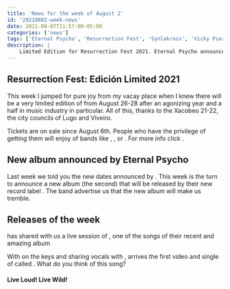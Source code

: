 ```yaml
---
title: 'News for the week of August 2'
id: '20210802-week-news'
date: 2021-08-07T11:57:00-05:00
categories: ['news']
tags: ['Eternal Psycho', 'Resurrection Fest', 'Synlakross', 'Vicky Psarakis', 'While She Sleeps', 'Kreator', 'Eluveitie', 'Jinjer', 'Destruction', 'The Ocean Collective', 'Angelus Apatrida', 'Crisix', 'No Turning Back', 'Bala', 'Landmvrks', 'Aphonnic', 'Bellako', 'Devil in Me', 'True Mountains']
description: |
    Limited Edition for Resurrection Fest 2021. Eternal Psycho announce new album. Last releases of SynlakrosS, Vicky Psarakis...
---
```


<h2>Resurrection Fest: Edición Limited 2021</h2>

<post-image
    source="20210802-week-news/resu21"
    title="Resurrection line-up. Picture of their web page."
    footer="Resurrection line-up. Picture of their web page."
    footerLink="https://www.resurrectionfest.es/resurrection-fest-estrella-galicia-limited-2021-se-celebrara-con-formato-reducido-del-26-al-28-de-agosto/"
/>

This week I jumped for pure joy from my vacay place when I knew there will be a very limited edition of <important text = "Resurrection Fest" /> from August 26-28 after an agonizing year and a half in music industry in particular. All of this, thanks to the Xacobeo 21-22, the city councils of Lugo and Viveiro.

Tickets are on sale since August 6th. People who have the privilege of getting them will enjoy of bands like <important text = "Jinjer" />, <important text = "Eluveitie" />, <important text = "Angelus Apatrida" /> or <important text = "While She Sleeps" />. For more info click <Link href="https://www.resurrectionfest.es/limited/" label="this link" target="" class="dark underline" />. 

<h2>New album announced by Eternal Psycho</h2>

Last week we told you the new dates announced by <important text="Eternal Psycho" />. This week is the turn to announce a new album (the second) that will be released by their new record label <important text="Suspiria Records" />. The band advertise us that the new album will make us tremble.

<h2>Releases of the week</h2>

<important text = "SynlakrosS" /> has shared with us a live session of <important text = "Ōkami" />, one of the songs of their recent and amazing album <important text = "0K4M1" />

<youtube-video src="https://www.youtube.com/embed/EWO0nOe0U1w" title="SynlakrosS - Ōkami (Live Session)"/>

With <important text = "Vicky Psarakis" /> on the keys and sharing vocals with <important text = "Robby J. Fonts" />, arrives the first video and single of <important text = "Sicksense" /> called <important text = "Make Believe" />. What do you think of this song?

<youtube-video src="https://www.youtube.com/embed/-0qa-RgAhEo" title="Sicksense - Make Believe"/>

<h4>Live Loud! Live Wild!

















</h4>
